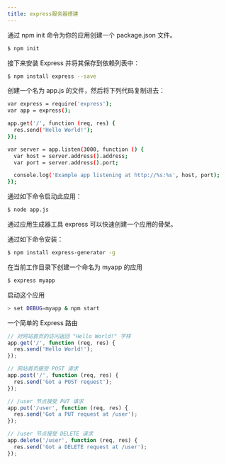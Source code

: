 ```yaml
---
title: express服务器搭建
---
```


通过 npm init 命令为你的应用创建一个 package.json 文件。

```bash
$ npm init
```

接下来安装 Express 并将其保存到依赖列表中：

```bash
$ npm install express --save
```

创建一个名为 app.js 的文件，然后将下列代码复制进去：

```bash
var express = require('express');
var app = express();

app.get('/', function (req, res) {
  res.send('Hello World!');
});

var server = app.listen(3000, function () {
  var host = server.address().address;
  var port = server.address().port;

  console.log('Example app listening at http://%s:%s', host, port);
});
```

通过如下命令启动此应用：

```bash
$ node app.js
```

通过应用生成器工具 express 可以快速创建一个应用的骨架。

通过如下命令安装：

```bash
$ npm install express-generator -g
```

在当前工作目录下创建一个命名为 myapp 的应用

```bash
$ express myapp
```

启动这个应用

```bash
> set DEBUG=myapp & npm start
```

一个简单的 Express 路由

```js
// 对网站首页的访问返回 "Hello World!" 字样
app.get('/', function (req, res) {
  res.send('Hello World!');
});

// 网站首页接受 POST 请求
app.post('/', function (req, res) {
  res.send('Got a POST request');
});

// /user 节点接受 PUT 请求
app.put('/user', function (req, res) {
  res.send('Got a PUT request at /user');
});

// /user 节点接受 DELETE 请求
app.delete('/user', function (req, res) {
  res.send('Got a DELETE request at /user');
});
```
